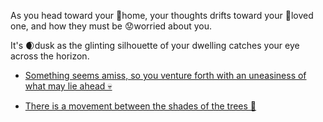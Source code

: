 As you head toward your 🏡home, your thoughts drifts toward your 💞loved one, and how they must be 😟worried about you.

It's 🌒dusk as the glinting silhouette of your dwelling catches your eye across the horizon.

- [Something seems amiss, so you venture forth with an uneasiness of what may lie ahead 💀](../3/2.md)

- [There is a movement between the shades of the trees 🌲](4.md)

